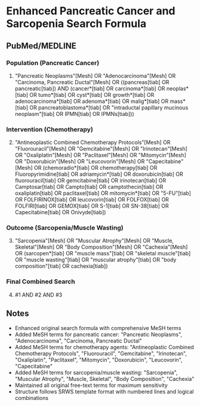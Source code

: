 # Enhanced Pancreatic Cancer and Sarcopenia Search Formula

## PubMed/MEDLINE

### Population (Pancreatic Cancer)
1. "Pancreatic Neoplasms"[Mesh] OR "Adenocarcinoma"[Mesh] OR "Carcinoma, Pancreatic Ductal"[Mesh] OR ((pancreas[tiab] OR pancreatic[tiab]) AND (cancer*[tiab] OR carcinoma*[tiab] OR neoplas*[tiab] OR tumo*[tiab] OR cyst*[tiab] OR growth*[tiab] OR adenocarcinoma*[tiab] OR adenoma*[tiab] OR malig*[tiab] OR mass*[tiab] OR pancreatoblastoma*[tiab] OR "intraductal papillary mucinous neoplasm"[tiab] OR IPMN[tiab] OR IPMNs[tiab]))

### Intervention (Chemotherapy)
2. "Antineoplastic Combined Chemotherapy Protocols"[Mesh] OR "Fluorouracil"[Mesh] OR "Gemcitabine"[Mesh] OR "Irinotecan"[Mesh] OR "Oxaliplatin"[Mesh] OR "Paclitaxel"[Mesh] OR "Mitomycin"[Mesh] OR "Doxorubicin"[Mesh] OR "Leucovorin"[Mesh] OR "Capecitabine"[Mesh] OR (chemoradio*[tiab] OR chemotherapy[tiab] OR Fluoropyrimidine[tiab] OR adriamycin*[tiab] OR doxorubicin[tiab] OR fluorouracil[tiab] OR gemcitabine[tiab] OR irinotecan[tiab] OR Camptosar[tiab] OR Campto[tiab] OR camptothecin[tiab] OR oxaliplatin[tiab] OR paclitaxel[tiab] OR mitomycin*[tiab] OR "5-FU"[tiab] OR FOLFIRINOX[tiab] OR leucovorin[tiab] OR FOLFOX[tiab] OR FOLFIRI[tiab] OR GEMOX[tiab] OR S-1[tiab] OR SN-38[tiab] OR Capecitabine[tiab] OR Onivyde[tiab])

### Outcome (Sarcopenia/Muscle Wasting)
3. "Sarcopenia"[Mesh] OR "Muscular Atrophy"[Mesh] OR "Muscle, Skeletal"[Mesh] OR "Body Composition"[Mesh] OR "Cachexia"[Mesh] OR (sarcopen*[tiab] OR "muscle mass"[tiab] OR "skeletal muscle"[tiab] OR "muscle wasting"[tiab] OR "muscular atrophy"[tiab] OR "body composition"[tiab] OR cachexia[tiab])

### Final Combined Search
4. #1 AND #2 AND #3

## Notes
- Enhanced original search formula with comprehensive MeSH terms
- Added MeSH terms for pancreatic cancer: "Pancreatic Neoplasms", "Adenocarcinoma", "Carcinoma, Pancreatic Ductal"
- Added MeSH terms for chemotherapy agents: "Antineoplastic Combined Chemotherapy Protocols", "Fluorouracil", "Gemcitabine", "Irinotecan", "Oxaliplatin", "Paclitaxel", "Mitomycin", "Doxorubicin", "Leucovorin", "Capecitabine"
- Added MeSH terms for sarcopenia/muscle wasting: "Sarcopenia", "Muscular Atrophy", "Muscle, Skeletal", "Body Composition", "Cachexia"
- Maintained all original free-text terms for maximum sensitivity
- Structure follows SRWS template format with numbered lines and logical combinations
